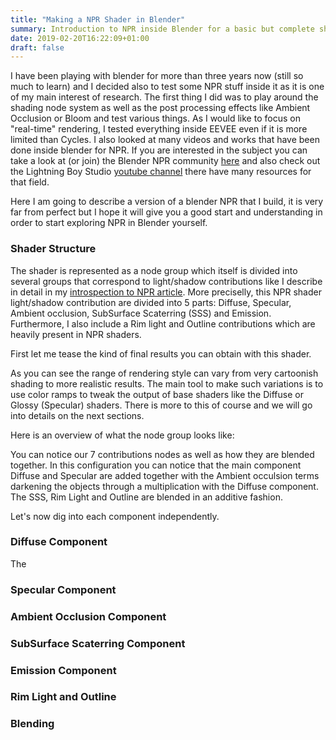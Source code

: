```yaml
---
title: "Making a NPR Shader in Blender"
summary: Introduction to NPR inside Blender for a basic but complete shader.
date: 2019-02-20T16:22:09+01:00
draft: false
---
```


I have been playing with blender for more than three years now (still so much to learn) and I decided also to test some NPR stuff inside it as it is one of my main interest of research.
The first thing I did was to play around the shading node system as well as the post processing effects like Ambient Occlusion or Bloom and test various things. As I would like to focus on "real-time" rendering, I tested everything inside EEVEE even if it is more limited than Cycles. I also looked at many videos and works that have been done inside blender for NPR. 
If you are interested in the subject you can take a look at (or join) the Blender NPR community [here](https://www.facebook.com/groups/BNPRandFreestyle) and also check out the Lightning Boy Studio [youtube channel](https://www.youtube.com/channel/UCd9i2MKimSaKezat1xkn8-A) there have many resources for that field.

Here I am going to describe a version of a blender NPR that I build, it is very far from perfect but I hope it will give you a good start and understanding in order to start exploring NPR in Blender yourself.

### Shader Structure ###

The shader is represented as a node group which itself is divided into several groups that correspond to light/shadow contributions like I describe in detail in my [introspection to NPR article](../npr_shading).
More preciselly, this NPR shader light/shadow contribution are divided into 5 parts: Diffuse, Specular, Ambient occlusion, SubSurface Scaterring (SSS) and Emission.
Furthermore, I also include a Rim light and Outline contributions which are heavily present in NPR shaders.

First let me tease the kind of final results you can obtain with this shader. 



As you can see the range of rendering style can vary from very cartoonish shading to more realistic results.
The main tool to make such variations is to use color ramps to tweak the output of base shaders like the Diffuse or Glossy (Specular) shaders.
There is more to this of course and we will go into details on the next sections.

Here is an overview of what the node group looks like:


You can notice our 7 contributions nodes as well as how they are blended together. 
In this configuration you can notice that the main component Diffuse and Specular are added together with the Ambient occulsion terms darkening the objects through a multiplication with the Diffuse component. The SSS, Rim Light and Outline are blended in an additive fashion.

Let's now dig into each component independently.


### Diffuse Component ###

The 

### Specular Component ###


### Ambient Occlusion Component ###

### SubSurface Scaterring Component ###

### Emission Component ###


### Rim Light and Outline ###

### Blending ###
